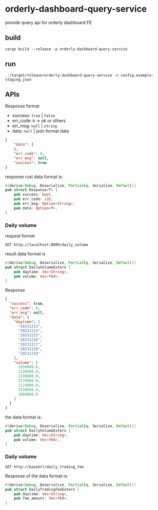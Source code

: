 # orderly-dashboard-query-service
provide query api for orderly dashboard FE
## build
```shell
cargo build --release -p orderly-dashboard-query-service
```
## run
```shell
../target/release/orderly-dashboard-query-service -c config.example-staging.json
```
## APIs
Response format
* success: `true` | `false`
* err_code: `0` -> ok or others
* err_msg: `null` | `string`
* data: `null` | json format data
```json
{
    "data": {
    },
    "err_code": 0,
    "err_msg": null,
    "success": true
}
```
response rust data format is:
```rust
#[derive(Debug, Deserialize, PartialEq, Serialize, Default)]
pub struct Response<T> {
    pub success: bool,
    pub err_code: i32,
    pub err_msg: Option<String>,
    pub data: Option<T>,
}
```
### Daily volume
request format
```
GET http://localhost:8089/daily_volume
```
result data format is
```rust
#[derive(Debug, Deserialize, PartialEq, Serialize, Default)]
pub struct DailyVolumeExtern {
    pub daytime: Vec<String>,
    pub volume: Vec<f64>,
}
```
Response
```json
{
  "success": true,
  "err_code": 0,
  "err_msg": null,
  "data": {
    "daytime": [
      "20231213",
      "20231214",
      "20231215",
      "20231216",
      "20231217",
      "20231218",
      "20231219"
    ],
    "volume": [
      1950000.0,
      2120000.0,
      2240000.0,
      2170000.0,
      1110000.0,
      2030000.0,
      2080000.0
    ]
  }
}
```
the data format is:
```rust
#[derive(Debug, Deserialize, PartialEq, Serialize, Default)]
pub struct DailyVolumeExtern {
    pub daytime: Vec<String>,
    pub volume: Vec<f64>,
}
```
### Daily volume
```
GET http://baseUrl/daily_trading_fee
```
Response of the data format is:
```rust
#[derive(Debug, Deserialize, PartialEq, Serialize, Default)]
pub struct DailyTradingFeeExtern {
    pub daytime: Vec<String>,
    pub fee_amount: Vec<f64>,
}
```